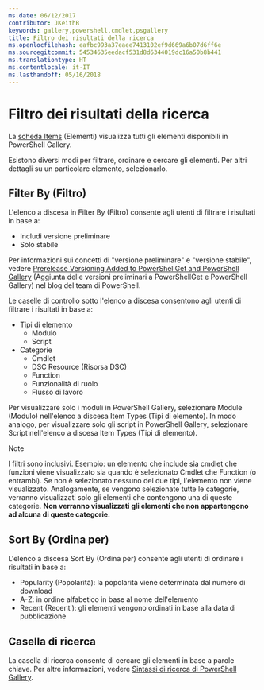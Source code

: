 ```yaml
---
ms.date: 06/12/2017
contributor: JKeithB
keywords: gallery,powershell,cmdlet,psgallery
title: Filtro dei risultati della ricerca
ms.openlocfilehash: eafbc993a37eaee7413102ef9d669a6b07d6ff6e
ms.sourcegitcommit: 54534635eedacf531d8d6344019dc16a50b8b441
ms.translationtype: HT
ms.contentlocale: it-IT
ms.lasthandoff: 05/16/2018
---
```

# <a name="filtering-search-results"></a>Filtro dei risultati della ricerca

La [scheda Items](https://www.powershellgallery.com/items) (Elementi) visualizza tutti gli elementi disponibili in PowerShell Gallery.

Esistono diversi modi per filtrare, ordinare e cercare gli elementi.
Per altri dettagli su un particolare elemento, selezionarlo.

## <a name="filter-by"></a>Filter By (Filtro)

L'elenco a discesa in Filter By (Filtro) consente agli utenti di filtrare i risultati in base a:
- Includi versione preliminare
- Solo stabile

Per informazioni sui concetti di "versione preliminare" e "versione stabile", vedere [Prerelease Versioning Added to PowerShellGet and PowerShell Gallery](https://blogs.msdn.microsoft.com/powershell/2017/12/05/prerelease-versioning-added-to-powershellget-and-powershell-gallery/) (Aggiunta delle versioni preliminari a PowerShellGet e PowerShell Gallery) nel blog del team di PowerShell.

Le caselle di controllo sotto l'elenco a discesa consentono agli utenti di filtrare i risultati in base a:
- Tipi di elemento
  - Modulo
  - Script
- Categorie
  - Cmdlet
  - DSC Resource (Risorsa DSC)
  - Function
  - Funzionalità di ruolo
  - Flusso di lavoro

Per visualizzare solo i moduli in PowerShell Gallery, selezionare Module (Modulo) nell'elenco a discesa Item Types (Tipi di elemento).
In modo analogo, per visualizzare solo gli script in PowerShell Gallery, selezionare Script nell'elenco a discesa Item Types (Tipi di elemento).

> [!NOTE]
> I filtri sono inclusivi.
> Esempio: un elemento che include sia cmdlet che funzioni viene visualizzato sia quando è selezionato Cmdlet che Function (o entrambi).
> Se non è selezionato nessuno dei due tipi, l'elemento non viene visualizzato.
> Analogamente, se vengono selezionate tutte le categorie, verranno visualizzati solo gli elementi che contengono una di queste categorie.
> **Non verranno visualizzati gli elementi che non appartengono ad alcuna di queste categorie.**

## <a name="sort-by"></a>Sort By (Ordina per)

L'elenco a discesa Sort By (Ordina per) consente agli utenti di ordinare i risultati in base a:
- Popularity (Popolarità): la popolarità viene determinata dal numero di download
- A-Z: in ordine alfabetico in base al nome dell'elemento
- Recent (Recenti): gli elementi vengono ordinati in base alla data di pubblicazione

## <a name="search-box"></a>Casella di ricerca

La casella di ricerca consente di cercare gli elementi in base a parole chiave.
Per altre informazioni, vedere [Sintassi di ricerca di PowerShell Gallery](search-syntax.md).